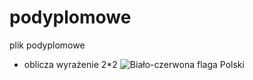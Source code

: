 # podyplomowe
plik podyplomowe
- oblicza wyrażenie 2*2
![Biało-czerwona flaga Polski](https://www.google.com/imgres?imgurl=https%3A%2F%2Fwww.gov.pl%2Fphoto%2Fformat%2Fe88ed151-f4ac-43e3-b175-0820b4d061ef%2Fresolution%2F1920x810&imgrefurl=https%3A%2F%2Fwww.gov.pl%2Fweb%2Fkgpsp%2Fdzien-flagi-2022&tbnid=HvX4aLhmonj9gM&vet=12ahUKEwiHvPy6xs77AhXI-yoKHeiHCWoQMygPegUIARD1AQ..i&docid=yFrFI9rc6Vw_-M&w=1920&h=810&q=flaga%20&ved=2ahUKEwiHvPy6xs77AhXI-yoKHeiHCWoQMygPegUIARD1AQ)
